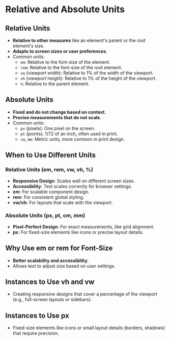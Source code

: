 # Relative and Absolute Units

## Relative Units

- **Relative to other measures** like an element's parent or the root element's size.
- **Adapts to screen sizes or user preferences**.
- Common units:
  - `em`: Relative to the font-size of the element.
  - `rem`: Relative to the font-size of the root element.
  - `vw` (viewport width): Relative to 1% of the width of the viewport.
  - `vh` (viewport height): Relative to 1% of the height of the viewport.
  - `%`: Relative to the parent element.

## Absolute Units

- **Fixed and do not change based on context**.
- **Precise measurements that do not scale**.
- Common units:
  - `px` (pixels): One pixel on the screen.
  - `pt` (points): 1/72 of an inch, often used in print.
  - `cm`, `mm`: Metric units, more common in print design.

## When to Use Different Units

### Relative Units (em, rem, vw, vh, %)

- **Responsive Design**: Scales well on different screen sizes.
- **Accessibility**: Text scales correctly for browser settings.
- **em**: For scalable component design.
- **rem**: For consistent global styling.
- **vw/vh**: For layouts that scale with the viewport.

### Absolute Units (px, pt, cm, mm)

- **Pixel-Perfect Design**: For exact measurements, like grid alignment.
- **px**: For fixed-size elements like icons or precise layout details.

## Why Use em or rem for Font-Size

- **Better scalability and accessibility**.
- Allows text to adjust size based on user settings.

## Instances to Use vh and vw

- Creating responsive designs that cover a percentage of the viewport (e.g., full-screen layouts or sidebars).

## Instances to Use px

- Fixed-size elements like icons or small layout details (borders, shadows) that require precision.
